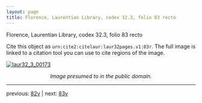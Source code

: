 ```yaml
---
layout: page
title: Florence, Laurentian Library, codex 32.3, folio 83 recto
---
```


Florence, Laurentian Library, codex 32.3, folio 83 recto

Cite this object as `urn:cite2:citelaur:laur32pages.v1:83r`.  The full image is linked to a citation tool you can use to cite regions of the image.

[![laur32_3_00173](http://www.homermultitext.org/iipsrv?IIIF=/project/homer/pyramidal/deepzoom/citelaur/laur32imgs/v1/laur32_3_00173.tif/full/800,/0/default.jpg)](http://www.homermultitext.org/ict2/?urn=urn:cite2:citelaur:laur32imgs.v1:laur32_3_00173) 

<p style="text-align: center; font-style: italic;">Image presumed to in the public domain.</p>

---

previous: [82v](../82v/) | next: [83v](../83v/)